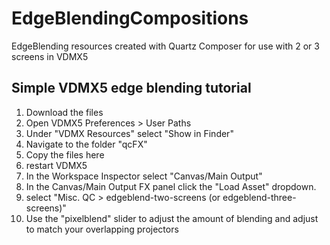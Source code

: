 EdgeBlendingCompositions
========================

EdgeBlending resources created with Quartz Composer for use with 2 or 3 screens in VDMX5

## Simple VDMX5 edge blending tutorial

1. Download the files
2. Open VDMX5 Preferences > User Paths
3. Under "VDMX Resources" select "Show in Finder"
4. Navigate to the folder "qcFX"
5. Copy the files here
6. restart VDMX5
7. In the Workspace Inspector select "Canvas/Main Output"
8. In the Canvas/Main Output FX panel click the "Load Asset" dropdown.
9. select "Misc. QC > edgeblend-two-screens (or edgeblend-three-screens)"
10. Use the "pixelblend" slider to adjust the amount of blending and adjust to match your overlapping projectors
